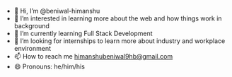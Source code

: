 - 👋 Hi, I’m @beniwal-himanshu
- 👀 I’m interested in learning more about the web and how things work in background
- 🌱 I’m currently learning Full Stack Development
- 💞️ I’m looking for internships to learn more about industry and workplace environment
- 📫 How to reach me himanshubeniwal9hb@gmail.com
- 😄 Pronouns: he/him/his

<!---
beniwal-himanshu/beniwal-himanshu is a ✨ special ✨ repository because its `README.md` (this file) appears on your GitHub profile.
You can click the Preview link to take a look at your changes.
--->
